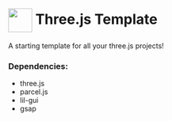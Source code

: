 # <img align="center" height="48px" src="https://upload.wikimedia.org/wikipedia/commons/3/3f/Three.js_Icon.svg"> Three.js Template

A starting template for all your three.js projects!

### Dependencies:

- three.js
- parcel.js
- lil-gui
- gsap
